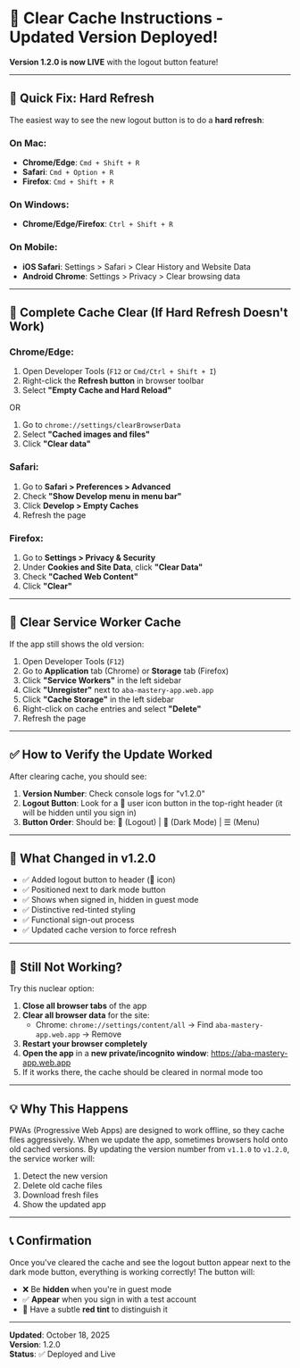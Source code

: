 # 🔄 Clear Cache Instructions - Updated Version Deployed!

**Version 1.2.0 is now LIVE** with the logout button feature!

---

## 🚀 Quick Fix: Hard Refresh

The easiest way to see the new logout button is to do a **hard refresh**:

### **On Mac:**
- **Chrome/Edge**: `Cmd + Shift + R`
- **Safari**: `Cmd + Option + R`
- **Firefox**: `Cmd + Shift + R`

### **On Windows:**
- **Chrome/Edge/Firefox**: `Ctrl + Shift + R`

### **On Mobile:**
- **iOS Safari**: Settings > Safari > Clear History and Website Data
- **Android Chrome**: Settings > Privacy > Clear browsing data

---

## 🧹 Complete Cache Clear (If Hard Refresh Doesn't Work)

### **Chrome/Edge:**
1. Open Developer Tools (`F12` or `Cmd/Ctrl + Shift + I`)
2. Right-click the **Refresh button** in browser toolbar
3. Select **"Empty Cache and Hard Reload"**

OR

1. Go to `chrome://settings/clearBrowserData`
2. Select **"Cached images and files"**
3. Click **"Clear data"**

### **Safari:**
1. Go to **Safari > Preferences > Advanced**
2. Check **"Show Develop menu in menu bar"**
3. Click **Develop > Empty Caches**
4. Refresh the page

### **Firefox:**
1. Go to **Settings > Privacy & Security**
2. Under **Cookies and Site Data**, click **"Clear Data"**
3. Check **"Cached Web Content"**
4. Click **"Clear"**

---

## 📱 Clear Service Worker Cache

If the app still shows the old version:

1. Open Developer Tools (`F12`)
2. Go to **Application** tab (Chrome) or **Storage** tab (Firefox)
3. Click **"Service Workers"** in the left sidebar
4. Click **"Unregister"** next to `aba-mastery-app.web.app`
5. Click **"Cache Storage"** in the left sidebar
6. Right-click on cache entries and select **"Delete"**
7. Refresh the page

---

## ✅ How to Verify the Update Worked

After clearing cache, you should see:

1. **Version Number**: Check console logs for "v1.2.0"
2. **Logout Button**: Look for a 👤 user icon button in the top-right header (it will be hidden until you sign in)
3. **Button Order**: Should be: 👤 (Logout) | 🌙 (Dark Mode) | ☰ (Menu)

---

## 🎯 What Changed in v1.2.0

- ✅ Added logout button to header (👤 icon)
- ✅ Positioned next to dark mode button
- ✅ Shows when signed in, hidden in guest mode
- ✅ Distinctive red-tinted styling
- ✅ Functional sign-out process
- ✅ Updated cache version to force refresh

---

## 🔧 Still Not Working?

Try this nuclear option:

1. **Close all browser tabs** of the app
2. **Clear all browser data** for the site:
   - Chrome: `chrome://settings/content/all` → Find `aba-mastery-app.web.app` → Remove
3. **Restart your browser completely**
4. **Open the app** in a **new private/incognito window**: https://aba-mastery-app.web.app
5. If it works there, the cache should be cleared in normal mode too

---

## 💡 Why This Happens

PWAs (Progressive Web Apps) are designed to work offline, so they cache files aggressively. When we update the app, sometimes browsers hold onto old cached versions. By updating the version number from `v1.1.0` to `v1.2.0`, the service worker will:

1. Detect the new version
2. Delete old cache files
3. Download fresh files
4. Show the updated app

---

## 📞 Confirmation

Once you've cleared the cache and see the logout button appear next to the dark mode button, everything is working correctly! The button will:

- ❌ Be **hidden** when you're in guest mode
- ✅ **Appear** when you sign in with a test account
- 🔴 Have a subtle **red tint** to distinguish it

---

**Updated**: October 18, 2025  
**Version**: 1.2.0  
**Status**: ✅ Deployed and Live

